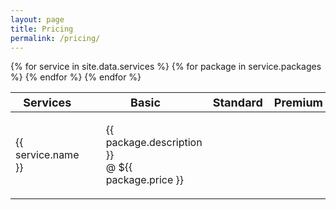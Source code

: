 ```yaml
---
layout: page
title: Pricing
permalink: /pricing/
---
```


<table style="width:100%; table-layout:fixed;">
  <thead>
    <tr style="font-size:18px">
      <th>Services</th>
      <th>Basic</th>
      <th>Standard</th> 
      <th>Premium</th>
    </tr>
  </thead>
  <tbody>
  {% for service in site.data.services %}
    <tr>
      <td>{{ service.name }}</td>
        {% for package in service.packages %}  
        <td>
          <ul style="list-style-type:none;">
            <li>{{ package.description }}</li>
            <li>@ ${{ package.price }}</li>
          </ul>
        </td>
        {% endfor %}
      </td>
    </tr>
  {% endfor %}
  </tbody>
</table>

